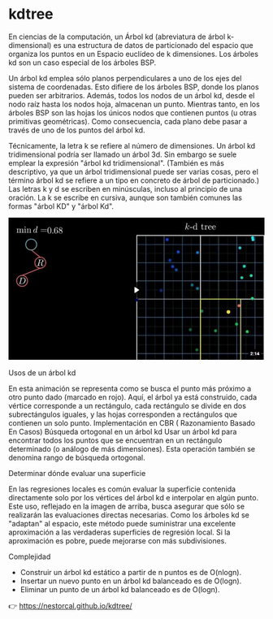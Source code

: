 # kdtree


En ciencias de la computación, un Árbol kd (abreviatura de árbol k-dimensional) es una estructura de datos de particionado del espacio que organiza los puntos en un Espacio euclídeo de k dimensiones. Los árboles kd son un caso especial de los árboles BSP.

Un árbol kd emplea sólo planos perpendiculares a uno de los ejes del sistema de coordenadas. Esto difiere de los árboles BSP, donde los planos pueden ser arbitrarios. Además, todos los nodos de un árbol kd, desde el nodo raíz hasta los nodos hoja, almacenan un punto. Mientras tanto, en los árboles BSP son las hojas los únicos nodos que contienen puntos (u otras primitivas geométricas). Como consecuencia, cada plano debe pasar a través de uno de los puntos del árbol kd.

Técnicamente, la letra k se refiere al número de dimensiones. Un árbol kd tridimensional podría ser llamado un árbol 3d. Sin embargo se suele emplear la expresión "árbol kd tridimensional". (También es más descriptivo, ya que un árbol tridimensional puede ser varias cosas, pero el término árbol kd se refiere a un tipo en concreto de árbol de particionado.) Las letras k y d se escriben en minúsculas, incluso al principio de una oración. La k se escribe en cursiva, aunque son también comunes las formas "árbol KD" y "árbol Kd".

[![Watch the video](img/im1.jpg)](https://upload.wikimedia.org/wikipedia/commons/4/48/Kdtreeogg.ogv)

Usos de un árbol kd

En esta animación se representa como se busca el punto más próximo a otro punto dado (marcado en rojo). Aquí, el árbol ya está construido, cada vértice corresponde a un rectángulo, cada rectángulo se divide en dos subrectángulos iguales, y las hojas corresponden a rectángulos que contienen un solo punto.
Implementación en CBR ( Razonamiento Basado En Casos)
Búsqueda ortogonal en un árbol kd
Usar un árbol kd para encontrar todos los puntos que se encuentran en un rectángulo determinado (o análogo de más dimensiones). Esta operación también se denomina rango de búsqueda ortogonal.

Determinar dónde evaluar una superficie

En las regresiones locales es común evaluar la superficie contenida directamente solo por los vértices del árbol kd e interpolar en algún punto. Este uso, reflejado en la imagen de arriba, busca asegurar que sólo se realizarán las evaluaciones directas necesarias. Como los árboles kd se "adaptan" al espacio, este método puede suministrar una excelente aproximación a las verdaderas superficies de regresión local. Si la aproximación es pobre, puede mejorarse con más subdivisiones.

Complejidad

- Construir un árbol kd estático a partir de n puntos es de O(nlogn).
- Insertar un nuevo punto en un árbol kd balanceado es de O(logn).
- Eliminar un punto de un árbol kd balanceado es de O(logn).

👉 https://nestorcal.github.io/kdtree/
